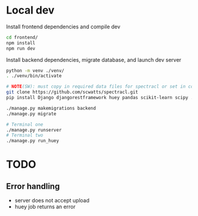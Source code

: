 # Local dev
Install frontend dependencies and compile dev
```bash
cd frontend/
npm install
npm run dev
```

Install backend dependencies, migrate database, and launch dev server
```bash
python -m venv ./venv/
. ./venv/bin/activate

# NOTE(SW): must copy in required data files for spectracl or set in config/settings.py
git clone https://github.com/scwatts/spectracl.git
pip install Django djangorestframework huey pandas scikit-learn scipy ./spectracl/

./manage.py makemigrations backend
./manage.py migrate

# Terminal one
./manage.py runserver
# Terminal two
./manage.py run_huey
```

# TODO
## Error handling
* server does not accept upload
* huey job returns an error
